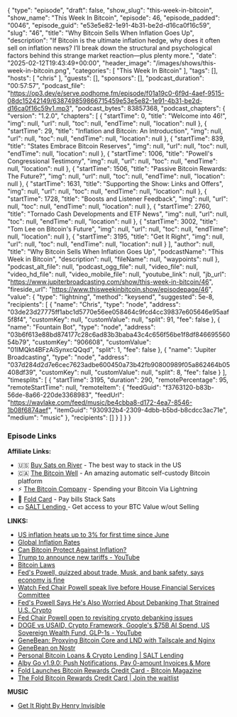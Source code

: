 {
  "type": "episode",
  "draft": false,
  "show_slug": "this-week-in-bitcoin",
  "show_name": "This Week In Bitcoin",
  "episode": 46,
  "episode_padded": "0046",
  "episode_guid": "e53e5e82-1e91-4b31-be2d-d16ca0f16c59",
  "slug": "46",
  "title": "Why Bitcoin Sells When Inflation Goes Up",
  "description": "If Bitcoin is the ultimate inflation hedge, why does it often sell on inflation news? I’ll break down the structural and psychological factors behind this strange market reaction—plus plenty more.",
  "date": "2025-02-12T19:43:49+00:00",
  "header_image": "/images/shows/this-week-in-bitcoin.png",
  "categories": [
    "This Week In Bitcoin"
  ],
  "tags": [],
  "hosts": [
    "chris"
  ],
  "guests": [],
  "sponsors": [],
  "podcast_duration": "00:57:57",
  "podcast_file": "https://op3.dev/e/serve.podhome.fm/episode/f01a19c0-6f9d-4aef-9515-08dc15242149/638749859866715459e53e5e82-1e91-4b31-be2d-d16ca0f16c59v1.mp3",
  "podcast_bytes": 83857368,
  "podcast_chapters": {
    "version": "1.2.0",
    "chapters": [
      {
        "startTime": 0,
        "title": "Welcome into 46!",
        "img": null,
        "url": null,
        "toc": null,
        "endTime": null,
        "location": null
      },
      {
        "startTime": 29,
        "title": "Inflation and Bitcoin: An Introduction",
        "img": null,
        "url": null,
        "toc": null,
        "endTime": null,
        "location": null
      },
      {
        "startTime": 839,
        "title": "States Embrace Bitcoin Reserves",
        "img": null,
        "url": null,
        "toc": null,
        "endTime": null,
        "location": null
      },
      {
        "startTime": 1006,
        "title": "Powell's Congressional Testimony",
        "img": null,
        "url": null,
        "toc": null,
        "endTime": null,
        "location": null
      },
      {
        "startTime": 1506,
        "title": "Passive Bitcoin Rewards: The Future?",
        "img": null,
        "url": null,
        "toc": null,
        "endTime": null,
        "location": null
      },
      {
        "startTime": 1631,
        "title": "Supporting the Show: Links and Offers",
        "img": null,
        "url": null,
        "toc": null,
        "endTime": null,
        "location": null
      },
      {
        "startTime": 1728,
        "title": "Boosts and Listener Feedback",
        "img": null,
        "url": null,
        "toc": null,
        "endTime": null,
        "location": null
      },
      {
        "startTime": 2760,
        "title": "Tornado Cash Developments and ETF News",
        "img": null,
        "url": null,
        "toc": null,
        "endTime": null,
        "location": null
      },
      {
        "startTime": 3002,
        "title": "Tom Lee on Bitcoin's Future",
        "img": null,
        "url": null,
        "toc": null,
        "endTime": null,
        "location": null
      },
      {
        "startTime": 3195,
        "title": "Get It Right",
        "img": null,
        "url": null,
        "toc": null,
        "endTime": null,
        "location": null
      }
    ],
    "author": null,
    "title": "Why Bitcoin Sells When Inflation Goes Up",
    "podcastName": "This Week in Bitcoin",
    "description": null,
    "fileName": null,
    "waypoints": null
  },
  "podcast_alt_file": null,
  "podcast_ogg_file": null,
  "video_file": null,
  "video_hd_file": null,
  "video_mobile_file": null,
  "youtube_link": null,
  "jb_url": "https://www.jupiterbroadcasting.com/show/this-week-in-bitcoin/46",
  "fireside_url": "https://www.thisweekinbitcoin.show/episodepage/46",
  "value": {
    "type": "lightning",
    "method": "keysend",
    "suggested": 5e-8,
    "recipients": [
      {
        "name": "Chris",
        "type": "node",
        "address": "03de23d27775ff1abc1d5770e56ee058464c9fcd4cc39837e605646e95aaf5f8f4",
        "customKey": null,
        "customValue": null,
        "split": 91,
        "fee": false
      },
      {
        "name": "Fountain Bot",
        "type": "node",
        "address": "03b6f613e88bd874177c28c6ad83b3baba43c4c656f56be1f8df84669556054b79",
        "customKey": "906608",
        "customValue": "01IMQkt4BFzAiSynxcQQqd",
        "split": 1,
        "fee": false
      },
      {
        "name": "Jupiter Broadcasting",
        "type": "node",
        "address": "037d284d2d7e6cec7623adbe600450a73b42fb90800989f05a862464b05408df39",
        "customKey": null,
        "customValue": null,
        "split": 8,
        "fee": false
      }
    ],
    "timesplits": [
      {
        "startTime": 3195,
        "duration": 290,
        "remotePercentage": 95,
        "remoteStartTime": null,
        "remoteItem": {
          "feedGuid": "f3763120-b83b-56de-8a66-220de3368983",
          "feedUrl": "https://wavlake.com/feed/music/be4cbba8-d172-4ea7-8546-1b08f6874aef",
          "itemGuid": "930932b4-2309-4dbb-b5bd-b8cdcc3ac71e",
          "medium": "music"
        },
        "recipients": []
      }
    ]
  }
}


### Episode Links

**Affiliate Links:**

* 🇺🇸 [Buy Sats on River](https://river.com/signup?r=3CT4V56E) \- The best way to stack in the US
* 🇨🇦 [The Bitcoin Well](https://www.bitcoinwell.com/jupiter) \- An amazing automatic self-custody Bitcoin platform
* ⚡ [The Bitcoin Company](https://app.thebitcoincompany.com/signup?ref=JUPITER) \- Spending your Bitcoin Via Lightning
* 🏦 [Fold Card](https://use.foldapp.com/r/XNHPXTFC) \- Pay bills Stack Sats
* 💵 [SALT Lending ](https://borrower.saltlending.com/register?referralCode=GkPQdbqWG)\- Get access to your BTC Value w/out Selling

**LINKS:**

* [US inflation heats up to 3% for first time since June](https://www.cnn.com/2025/02/12/business/us-cpi-consumer-inflation-january/index.html)
* [Global Inflation Rates](https://x.com/charliebilello/status/1889692860494082297)
* [Can Bitcoin Protect Against Inflation?](https://www.paystand.com/blog/bitcoin-inflation-hedge)
* [Trump to announce new tariffs - YouTube](https://www.youtube.com/watch?v=SUaOsfqhcxs)
* [Bitcoin Laws](https://bitcoinlaws.io/)
* [Fed's Powell, quizzed about trade, Musk, and bank safety, says economy is fine ](https://www.reuters.com/markets/us/feds-powell-heads-congress-with-good-data-hand-rising-uncertainty-2025-02-11/)
* [Watch Fed Chair Powell speak live before House Financial Services Committee](https://www.cnbc.com/2025/02/12/watch-fed-chair-powell-speak-live-before-house-financial-services-committee.html)
* [Fed's Powell Says He's Also Worried About Debanking That Strained U.S. Crypto](https://www.coindesk.com/policy/2025/02/11/fed-s-powell-says-he-s-also-worried-about-debanking-that-strained-u-s-crypto)
* [Fed Chair Powell open to revisiting crypto debanking issues](https://www.investing.com/news/stock-market-news/fed-chair-powell-open-to-revisiting-crypto-debanking-issues-93CH-3863796)
* [DOGE vs USAID, Crypto Framework, Google's $75B AI Spend, US Sovereign Wealth Fund, GLP-1s - YouTube](https://www.youtube.com/watch?v=R3q5TrwSek0)
* [GeneBean: Proxying Bitcoin Core and LND with Tailscale and Nginx ](https://beanbag.technicalissues.us/proxying-bitcoin-core-lnd-with-tailscale-nginx/)
* [GeneBean on Nostr](https://nosta.me/dba168fc95fdbd94b40096f4a6db1a296c0e85c4231bfc9226fca5b7fcc3e5ca)
* [Personal Bitcoin Loans & Crypto Lending | SALT Lending](https://saltlending.com/personal/)
* [Alby Go v1.9.0: Push Notifications, Pay 0-amount Invoices & More](https://www.nobsbitcoin.com/alby-go-v1-9-0/)
* [Fold Launches Bitcoin Rewards Credit Card - Bitcoin Magazine](https://bitcoinmagazine.com/business/fold-launches-bitcoin-rewards-credit-card)
* [The Fold Bitcoin Rewards Credit Card | Join the waitlist](https://foldapp.com/credit-card)

**MUSIC**

* [Get It Right By Henry Invisible](https://wavlake.com/album/be4cbba8-d172-4ea7-8546-1b08f6874aef)
